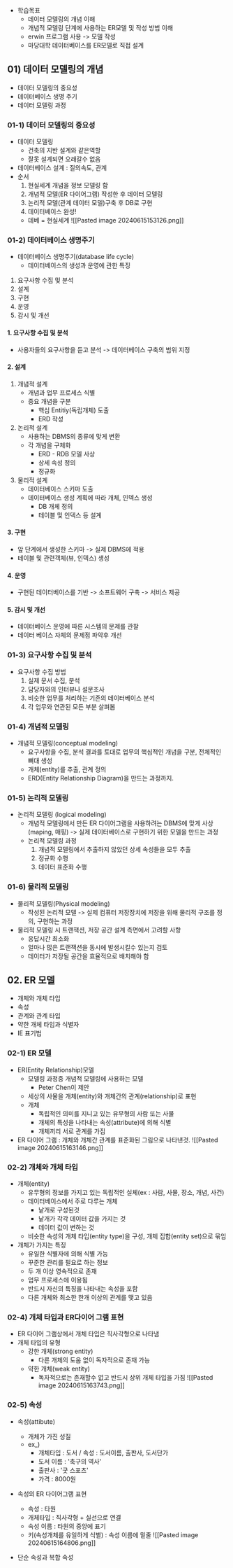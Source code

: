 - 학습목표
	- 데이터 모델링의 개념 이해
	- 개념적 모델링 단계에 사용하는 ER모델 및 작성 방법 이해
	- erwin 프로그램 사용 -> 모델 작성
	- 마당대학 데이터베이스를 ER모델로 직접 설계

## 01) 데이터 모델링의 개념
- 데이터 모델링의 중요성
- 데이터베이스 생명 주기
- 데이터 모델링 과정

### 01-1) 데이터 모델링의 중요성
- 데이터 모델링
	- 건축의 지반 설계와 같은역할
	- 잘못 설계되면 오래갈수 없음
- 데이터베이스 설계 : 질의속도, 관계
- 순서
	1. 현실세계 개념을 정보 모델링 함
	2. 개념적 모델(ER 다이어그램) 작성한 후 데이터 모델링
	3. 논리적 모델(관계 데이터 모델)구축 후 DB로 구현
	4. 데이터베이스 완성!
	- 데베 = 현실세계
![[Pasted image 20240615153126.png]]

### 01-2) 데이터베이스 생명주기
- 데이터베이스 생명주기(database life cycle)
	- 데이터베이스의 생성과 운영에 관한 특징
1. 요구사항 수집 및 분석
2. 설계
3. 구현
4. 운영
5. 감시 및 개선

#### 1. 요구사항 수집 및 분석
- 사용자들의 요구사항을 듣고 분석 -> 데이터베이스 구축의 범위 지정

#### 2. 설계
1. 개념적 설계
	- 개념과 업무 프로세스 식별
	- 중요 개념을 구분
		- 핵심 Entitiy(독립개체) 도출
		- ERD 작성
2. 논리적 설계
	- 사용하는 DBMS의 종류에 맞게 변환
	- 각 개념을 구체화
		- ERD - RDB 모델 사상
		- 상세 속성 정의
		- 정규화
3. 물리적 설계
	- 데이터베이스 스키마 도출
	- 데이터베이스 생성 계획에 따라 개체, 인덱스 생성
		- DB 개체 정의
		- 테이블 및 인덱스 등 설계

#### 3. 구현
- 앞 단계에서 생성한 스키마 -> 실제 DBMS에 적용
- 테이블 및 관련객체(뷰, 인덱스) 생성

#### 4. 운영
- 구현된 데이터베이스를 기반 -> 소프트웨어 구축 -> 서비스 제공

#### 5. 감시 및 개선
- 데이터베이스 운영에 따른 시스템의 문제를 관찰
- 데이터 베이스 자체의 문제점 파악후 개선

### 01-3) 요구사항 수집 및 분석
- 요구사항 수집 방법
	1. 실제 문서 수집, 분석
	2. 담당자와의 인터뷰나 설문조사
	3. 비슷한 업무를 처리하는 기존의 데이터베이스 분석
	4. 각 업무와 연관된 모든 부분 살펴봄

### 01-4) 개념적 모델링
- 개념적 모델링(conceptual modeling)
	- 요구사항을 수집, 분석 결과를 토대로 업무의 핵심적인 개념을 구분, 전체적인 뼈대 생성
	- 개체(entity)를 추출, 관계 정의
	- ERD(Entity Relationship Diagram)을 만드는 과정까지.

### 01-5) 논리적 모델링
- 논리적 모델링 (logical modeling)
	- 개념적 모델링에서 만든 ER 다이어그램을 사용하려는 DBMS에 맞게 사상(maping, 매핑)
	  -> 실제 데이터베이스로 구현하기 위한 모델을 만드는 과정
	- 논리적 모델링 과정
		1. 개념적 모델링에서 추출하지 않았던 상세 속성들을 모두 추출
		2. 정규화 수행
		3. 데이터 표준화 수행

### 01-6) 물리적 모델링
- 물리적 모델링(Physical modeling)
	- 작성된 논리적 모델 -> 실제 컴퓨터 저장장치에 저장을 위해 물리적 구조를 정의, 구현하는 과정
- 물리적 모델링 시 트랜잭션, 저장 공간 설계 측면에서 고려할 사항
	- 응답시간 최소화
	- 얼마나 많은 트랜잭션을 동시에 발생시킬수 있는지 검토
	- 데이터가 저장될 공간을 효율적으로 배치해야 함

## 02. ER 모델
- 개체와 개체 타입
- 속성
- 관계와 관계 타입
- 약한 개체 타입과 식별자
- IE 표기법

### 02-1) ER 모델
- ER(Entity Relationship)모델
	- 모델링 과정중 개념적 모델링에 사용하는 모델
		- Peter Chen이 제안
	- 세상의 사물을 개체(entity)와 개체간의 관계(relationship)로 표현
	- 개체
		- 독립적인 의미를 지니고 있는 유무형의 사람 또는 사물
		- 개체의 특성을 나타내는 속성(attribute)에 의해 식별
		- 개체끼리 서로 관계를 가짐
- ER 다이어 그램 : 개체와 개체간 관계를 표준화된 그림으로 나타낸것.
![[Pasted image 20240615163146.png]]

### 02-2) 개체와 개체 타입
- 개체(entity)
	- 유무형의 정보를 가지고 있는 독립적인 실체(ex : 사람, 사물, 장소, 개념, 사건)
	- 데이터베이스에서 주로 다루는 개체
		- 낱개로 구성된것
		- 낱개가 각각 데이터 값을 가지는 것
		- 데이터 값이 변하는 것
	- 비슷한 속성의 개체 타입(entity type)을 구성, 개체 집합(entity set)으로 묶임
- 개체가 가지는 특징
	- 유일한 식별자에 의해 식별 가능
	- 꾸준한 관리를 필요로 하는 정보
	- 두 개 이상 영속적으로 존재
	- 업무 프로세스에 이용됨
	- 반드시 자신의 특징을 나타내는 속성을 포함
	- 다른 개체와 최소한 한개 이상의 관계를 맺고 있음

### 02-4) 개체 타입과 ER다이어 그램 표현
- ER 다이어 그램상에서 개체 타입은 직사각형으로 나타냄
- 개체 타입의 유형
	- 강한 개체(strong entity)
		- 다른 개체의 도움 없이 독자적으로 존재 가능
	- 약한 개체(weak entity)
		- 독자적으로는 존재할수 없고 반드시 상위 개체 타입을 가짐
![[Pasted image 20240615163743.png]]

### 02-5) 속성
- 속성(attibute)
	- 개체가 가진 성질
	- ex_) 
		- 개체타입 : 도서 / 속성 : 도서이름, 출판사, 도서단가
		- 도서 이름 : '축구의 역사'
		- 출판사 : '굿 스포츠'
		- 가격 : 8000원
- 속성의 ER 다이어그램 표현
	- 속성 : 타원
	- 개체타입 : 직사각형 + 실선으로 연결
	- 속성 이름 : 타원의 중앙에 표기
	- 키(속성개체를 유일하게 식별) : 속성 이름에 밑줄
![[Pasted image 20240615164806.png]]

- 단순 속성과 복합 속성